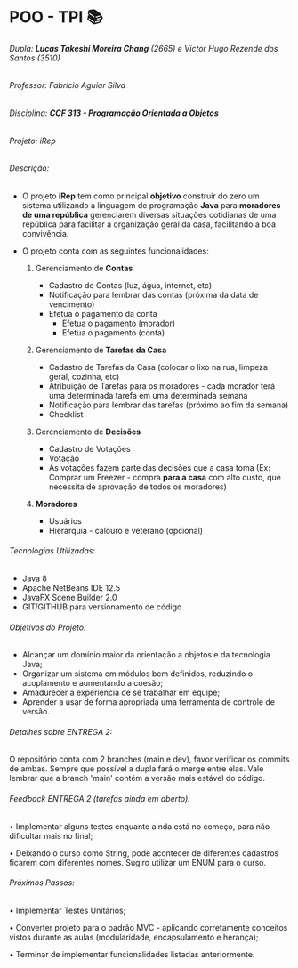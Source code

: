 # POO - TPI :books:

###### Dupla: **Lucas Takeshi Moreira Chang** (2665) e Victor Hugo Rezende dos Santos (3510)

###### Professor: Fabrício Aguiar Silva

###### Disciplina: **CCF 313 - Programação Orientada a Objetos**

###### Projeto: iRep



###### Descrição:

- O projeto **iRep** tem como principal **objetivo** construir do zero um sistema utilizando a linguagem de programação **Java** para **moradores de uma república** gerenciarem diversas situações cotidianas de uma república para facilitar a organização geral da casa, facilitando a boa convivência. 

  

- O projeto conta com as seguintes funcionalidades:

  1. Gerenciamento de **Contas**
     * Cadastro de Contas (luz, água, internet, etc)
     * Notificação para lembrar das contas (próxima da data de vencimento)
     * Efetua o pagamento da conta
       * Efetua o pagamento (morador)
       * Efetua o pagamento (conta)
     
  2. Gerenciamento de **Tarefas da Casa**
     * Cadastro de Tarefas da Casa (colocar o lixo na rua, limpeza geral, cozinha, etc)
     * Atribuição de Tarefas para os moradores - cada morador terá uma determinada tarefa em uma determinada semana
     * Notificação para lembrar das tarefas (próximo ao fim da semana) 
     * Checklist
  3. Gerenciamento de **Decisões**
     * Cadastro de Votações
     * Votação
     * As votações fazem parte das decisões que a casa toma (Ex: Comprar um Freezer - compra **para a casa** com alto custo, que necessita de aprovação de todos os moradores)
  5. **Moradores**
     * Usuários
     * Hierarquia - calouro e veterano (opcional) 
  
  

###### Tecnologias Utilizadas:

- Java 8
- Apache NetBeans IDE 12.5
- JavaFX Scene Builder 2.0
- GIT/GITHUB para versionamento de código



###### Objetivos do Projeto:

* Alcançar um domínio maior da orientação a objetos e da tecnologia Java;
* Organizar um sistema em módulos bem definidos, reduzindo o acoplamento e
  aumentando a coesão;
* Amadurecer a experiência de se trabalhar em equipe;
* Aprender a usar de forma apropriada uma ferramenta de controle de versão.



###### Detalhes sobre ENTREGA 2:

O repositório conta com 2 branches (main e dev), favor verificar os commits de ambas. Sempre que possível a dupla fará o merge entre elas. Vale lembrar que a branch 'main' contém a versão mais estável do código.



###### Feedback ENTREGA 2 (tarefas ainda em aberto):

• Implementar alguns testes enquanto ainda está no começo, para não dificultar mais no final;

• Deixando o curso como String, pode acontecer de diferentes cadastros ficarem com diferentes nomes. Sugiro utilizar um ENUM para o curso.



###### Próximos Passos:

• Implementar Testes Unitários;

• Converter projeto para o padrão MVC - aplicando corretamente conceitos vistos durante as aulas (modularidade, encapsulamento e herança);

• Terminar de implementar funcionalidades listadas anteriormente.

